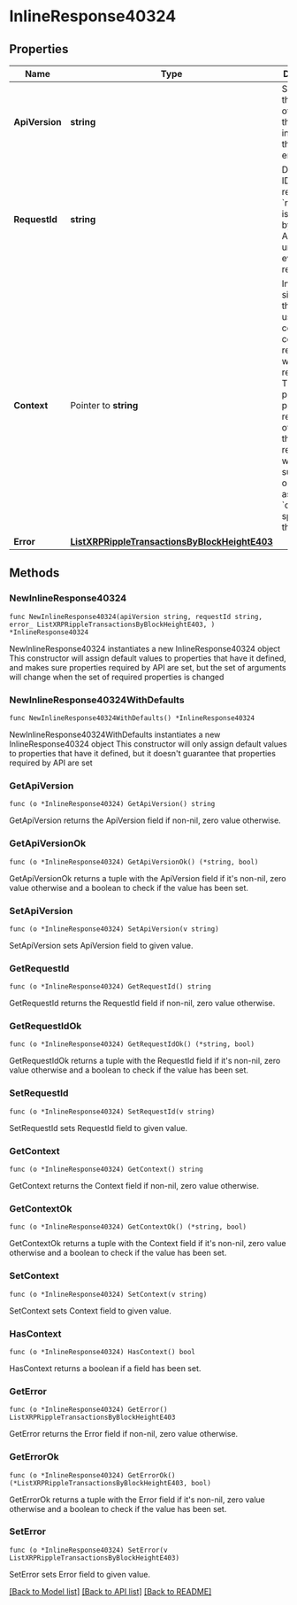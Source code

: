 # InlineResponse40324

## Properties

Name | Type | Description | Notes
------------ | ------------- | ------------- | -------------
**ApiVersion** | **string** | Specifies the version of the API that incorporates this endpoint. | 
**RequestId** | **string** | Defines the ID of the request. The &#x60;requestId&#x60; is generated by Crypto APIs and it&#39;s unique for every request. | 
**Context** | Pointer to **string** | In batch situations the user can use the context to correlate responses with requests. This property is present regardless of whether the response was successful or returned as an error. &#x60;context&#x60; is specified by the user. | [optional] 
**Error** | [**ListXRPRippleTransactionsByBlockHeightE403**](ListXRPRippleTransactionsByBlockHeightE403.md) |  | 

## Methods

### NewInlineResponse40324

`func NewInlineResponse40324(apiVersion string, requestId string, error_ ListXRPRippleTransactionsByBlockHeightE403, ) *InlineResponse40324`

NewInlineResponse40324 instantiates a new InlineResponse40324 object
This constructor will assign default values to properties that have it defined,
and makes sure properties required by API are set, but the set of arguments
will change when the set of required properties is changed

### NewInlineResponse40324WithDefaults

`func NewInlineResponse40324WithDefaults() *InlineResponse40324`

NewInlineResponse40324WithDefaults instantiates a new InlineResponse40324 object
This constructor will only assign default values to properties that have it defined,
but it doesn't guarantee that properties required by API are set

### GetApiVersion

`func (o *InlineResponse40324) GetApiVersion() string`

GetApiVersion returns the ApiVersion field if non-nil, zero value otherwise.

### GetApiVersionOk

`func (o *InlineResponse40324) GetApiVersionOk() (*string, bool)`

GetApiVersionOk returns a tuple with the ApiVersion field if it's non-nil, zero value otherwise
and a boolean to check if the value has been set.

### SetApiVersion

`func (o *InlineResponse40324) SetApiVersion(v string)`

SetApiVersion sets ApiVersion field to given value.


### GetRequestId

`func (o *InlineResponse40324) GetRequestId() string`

GetRequestId returns the RequestId field if non-nil, zero value otherwise.

### GetRequestIdOk

`func (o *InlineResponse40324) GetRequestIdOk() (*string, bool)`

GetRequestIdOk returns a tuple with the RequestId field if it's non-nil, zero value otherwise
and a boolean to check if the value has been set.

### SetRequestId

`func (o *InlineResponse40324) SetRequestId(v string)`

SetRequestId sets RequestId field to given value.


### GetContext

`func (o *InlineResponse40324) GetContext() string`

GetContext returns the Context field if non-nil, zero value otherwise.

### GetContextOk

`func (o *InlineResponse40324) GetContextOk() (*string, bool)`

GetContextOk returns a tuple with the Context field if it's non-nil, zero value otherwise
and a boolean to check if the value has been set.

### SetContext

`func (o *InlineResponse40324) SetContext(v string)`

SetContext sets Context field to given value.

### HasContext

`func (o *InlineResponse40324) HasContext() bool`

HasContext returns a boolean if a field has been set.

### GetError

`func (o *InlineResponse40324) GetError() ListXRPRippleTransactionsByBlockHeightE403`

GetError returns the Error field if non-nil, zero value otherwise.

### GetErrorOk

`func (o *InlineResponse40324) GetErrorOk() (*ListXRPRippleTransactionsByBlockHeightE403, bool)`

GetErrorOk returns a tuple with the Error field if it's non-nil, zero value otherwise
and a boolean to check if the value has been set.

### SetError

`func (o *InlineResponse40324) SetError(v ListXRPRippleTransactionsByBlockHeightE403)`

SetError sets Error field to given value.



[[Back to Model list]](../README.md#documentation-for-models) [[Back to API list]](../README.md#documentation-for-api-endpoints) [[Back to README]](../README.md)


